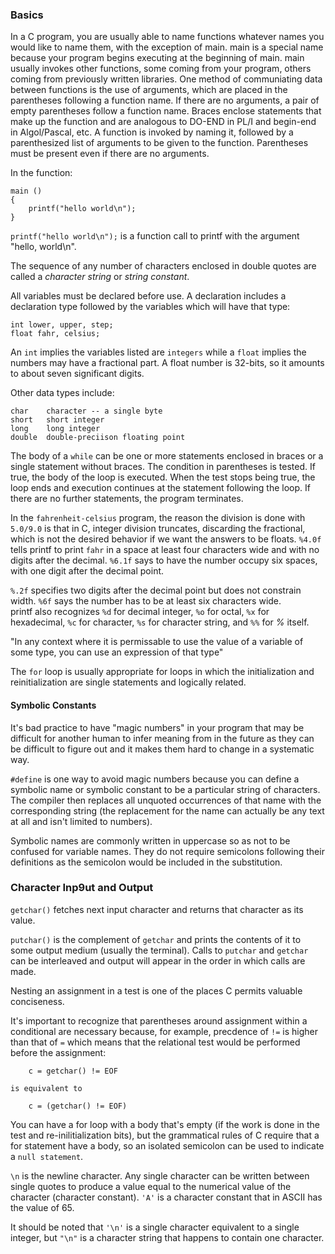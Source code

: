 ### Basics

In a C program, you are usually able to name functions whatever names you would like to name them, with the exception of main. main is a special name because your program begins executing at the beginning of main. main usually invokes other functions, some coming from your program, others coming from previously written libraries. One method of communiating data between functions is the use of arguments, which are placed in the parentheses following a function name. If there are no arguments, a pair of empty parentheses follow a function name. Braces enclose statements that make up the function and are analogous to DO-END in PL/I and begin-end in Algol/Pascal, etc. A function is invoked by naming it, followed by a parenthesized list of arguments to be given to the function. Parentheses must be present even if there are no arguments.

In the function:

```
main ()
{
    printf("hello world\n");
}
```

`printf("hello world\n");` is a function call to printf with the argument "hello, world\n".

The sequence of any number of characters enclosed in double quotes are called a _character string_ or _string constant_.

All variables must be declared before use. A declaration includes a declaration type followed by the variables which will have that type:

```
int lower, upper, step;
float fahr, celsius;
```

An `int` implies the variables listed are `integers` while a `float` implies the numbers may have a fractional part. A float number is 32-bits, so it amounts to about seven significant digits.

Other data types include:

```
char    character -- a single byte
short   short integer
long    long integer
double  double-preciison floating point
```

The body of a `while` can be one or more statements enclosed in braces or a single statement without braces. The condition in parentheses is tested. If true, the body of the loop is executed. When the test stops being true, the loop ends and execution continues at the statement following the loop. If there are no further statements, the program terminates.

In the `fahrenheit-celsius` program, the reason the division is done with `5.0/9.0` is that in C, integer division truncates, discarding the fractional, which is not the desired behavior if we want the answers to be floats. `%4.0f` tells printf to print `fahr` in a space at least four characters wide and with no digits after the decimal. `%6.1f` says to have the number occupy six spaces, with one digit after the decimal point.

`%.2f` specifies two digits after the decimal point but does not constrain width. `%6f` says the number has to be at least six characters wide.  
printf also recognizes `%d` for decimal integer, `%o` for octal, `%x` for hexadecimal, `%c` for character, `%s` for character string, and `%%` for _%_ itself.

"In any context where it is permissable to use the value of a variable of some type, you can use an expression of that type"

The `for` loop is usually appropriate for loops in which the initialization and reinitialization are single statements and logically related.

#### Symbolic Constants

It's bad practice to have "magic numbers" in your program that may be difficult for another human to infer meaning from in the future as they can be difficult to figure out and it makes them hard to change in a systematic way.

`#define` is one way to avoid magic numbers because you can define a symbolic name or symbolic constant to be a particular string of characters. The compiler then replaces all unquoted occurrences of that name with the corresponding string (the replacement for the name can actually be any text at all and isn't limited to numbers).

Symbolic names are commonly written in uppercase so as not to be confused for variable names. They do not require semicolons following their definitions as the semicolon would be included in the substitution.

### Character Inp9ut and Output

`getchar()` fetches next input character and returns that character as its value.

`putchar()` is the complement of `getchar` and prints the contents of it to some output medium (usually the terminal). Calls to `putchar` and `getchar` can be interleaved and output will appear in the order in which calls are made.

Nesting an assignment in a test is one of the places C permits valuable conciseness.

It's important to recognize that parentheses around assignment within a conditional are necessary because, for example, precdence of `!=` is higher than that of `=` which means that the relational test would be performed before the assignment:

```
    c = getchar() != EOF

is equivalent to

    c = (getchar() != EOF)
```

You can have a for loop with a body that's empty (if the work is done in the test and re-inilitialization bits), but the grammatical rules of C require that a for statement have a body, so an isolated semicolon can be used to indicate a `null statement`.

`\n` is the newline character.  Any single character can be written between single quotes to produce a value equal to the numerical value of the character (character constant).  `'A'` is a character constant that in ASCII has the value of 65.  

It should be noted that `'\n'` is a single character equivalent to a single integer, but `"\n"` is a character string that happens to contain one character.

